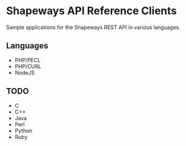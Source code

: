 Shapeways API Reference Clients
===============================

Sample applications for the Shapeways REST API in various languages.

## Languages

- PHP/PECL
- PHP/CURL
- NodeJS

## TODO

- C
- C++
- Java
- Perl
- Python
- Ruby

